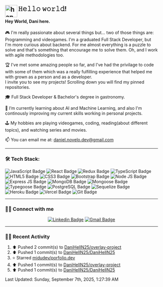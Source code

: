 <!--![banner-linkedin2]()
-->

## 𝙷𝚎𝚕𝚕𝚘 𝚠𝚘𝚛𝚕𝚍! <img alt="handwavegif" src="https://user-images.githubusercontent.com/39513876/112366216-8cfe7400-8cfe-11eb-8116-7d3dbae20e97.gif" width='40' align="left"/>

#### Hey World, Dani here.

<div align='left'>
         
🎮 I'm really passionate about several things but... two of those things are: Programming and videogames. I'm a graduated Full Stack Developer, but I'm more curious about backend. For me almost everything is a puzzle to solve and that's something that encourage me to solve them. Oh, and I work with agile methodologies too.
         
🏆 I've met some amazing people so far, and I've had the privilage to code with some of them which was a really fulfilling experience that helped me with grown as a person and as a developer.
</br> I invite you to see my projects! Scrolling down you will find my pinned repositories.
         
🎓 Full Stack Developer & Bachelor's degree in gastronomy.
         
🌱 I’m currently learning about AI and Machine Learning, and also I'm continously improving my current skills working in personal projects.

🕹 My hobbies are playing videogames, coding, reading(about different topics), and watching series and movies.

📫 You can email me at: daniel.novelo.dev@gmail.com
         
</div>

---

### 🛠️ Tech Stack:
![JavaScript Badge](https://img.shields.io/badge/JavaScript-F7DF1E?style=for-the-badge&logo=javascript&logoColor=black)
![React Badge](https://img.shields.io/badge/React-20232A?style=for-the-badge&logo=react&logoColor=61DAFB)
![Redux Badge](https://img.shields.io/badge/Redux-593D88?style=for-the-badge&logo=redux&logoColor=white)
![TypeScript Badge](https://img.shields.io/badge/TypeScript-007ACC?style=for-the-badge&logo=typescript&logoColor=white)
![HTML5 Badge](https://img.shields.io/badge/HTML5-E34F26?style=for-the-badge&logo=html5&logoColor=white)
![CSS3 Badge](https://img.shields.io/badge/CSS3-1572B6?style=for-the-badge&logo=css3&logoColor=white)
![Bootstrap Badge](https://img.shields.io/badge/Bootstrap-563D7C?style=for-the-badge&logo=bootstrap&logoColor=white)
![Node JS Badge](https://img.shields.io/badge/Node.js-43853D?style=for-the-badge&logo=node.js&logoColor=white)
![Express JS Badge](https://img.shields.io/badge/Express.js-404D59?style=for-the-badge)
![MongoDB Badge](https://img.shields.io/badge/MongoDB-4EA94B?style=for-the-badge&logo=mongodb&logoColor=white)
![Mongoose Badge](https://img.shields.io/badge/Mongoose-404D59?style=for-the-badge)
![Typegoose Badge](https://img.shields.io/badge/Typegoose-404D59?style=for-the-badge)
![PostgreSQL Badge](https://img.shields.io/badge/PostgreSQL-316192?style=for-the-badge&logo=postgresql&logoColor=white)
![Sequelize Badge](https://img.shields.io/badge/sequelize-323330?style=for-the-badge&logo=sequelize&logoColor=blue)
![Heroku Badge](https://img.shields.io/badge/Heroku-430098?style=for-the-badge&logo=heroku&logoColor=white)
![Vercel Badge](	https://img.shields.io/badge/Vercel-100000?style=for-the-badge&logo=vercel&logoColor=white)
![Git Badge](https://img.shields.io/badge/GIT-E44C30?style=for-the-badge&logo=git&logoColor=white)
   
 <div align='center'>
  
      
</div>

---

### 🤝🏻 Connect with me

<div align='center'>

[![Linkedin Badge](https://img.shields.io/badge/LinkedIn-0077B5?style=for-the-badge&logo=linkedin&logoColor=white)](https://www.linkedin.com/in/danielcn96/)
[![Gmail Badge](https://img.shields.io/badge/Gmail-D14836?style=for-the-badge&logo=gmail&logoColor=white)](mailto:"daniel.novelo.dev@gmail.com")

 </div>

---

### 🧑‍🚀 Recent Activity
<!--RECENT_ACTIVITY:start-->
1. ⬆️ Pushed 2 commit(s) to [DaniHellN25/overlay-project](https://github.com/DaniHellN25/overlay-project)<br>
2. ⬆️ Pushed 1 commit(s) to [DaniHellN25/DaniHellN25](https://github.com/DaniHellN25/DaniHellN25)<br>
3. ⭐ Starred [midudev/porfolio.dev](https://github.com/midudev/porfolio.dev)<br>
4. ⬆️ Pushed 1 commit(s) to [DaniHellN25/overlay-project](https://github.com/DaniHellN25/overlay-project)<br>
5. ⬆️ Pushed 1 commit(s) to [DaniHellN25/DaniHellN25](https://github.com/DaniHellN25/DaniHellN25)<br>
<!--RECENT_ACTIVITY:end-->
<!--RECENT_ACTIVITY:last_update-->
Last Updated: Sunday, September 7th, 2025, 1:27:39 AM
<!--RECENT_ACTIVITY:last_update_end-->

